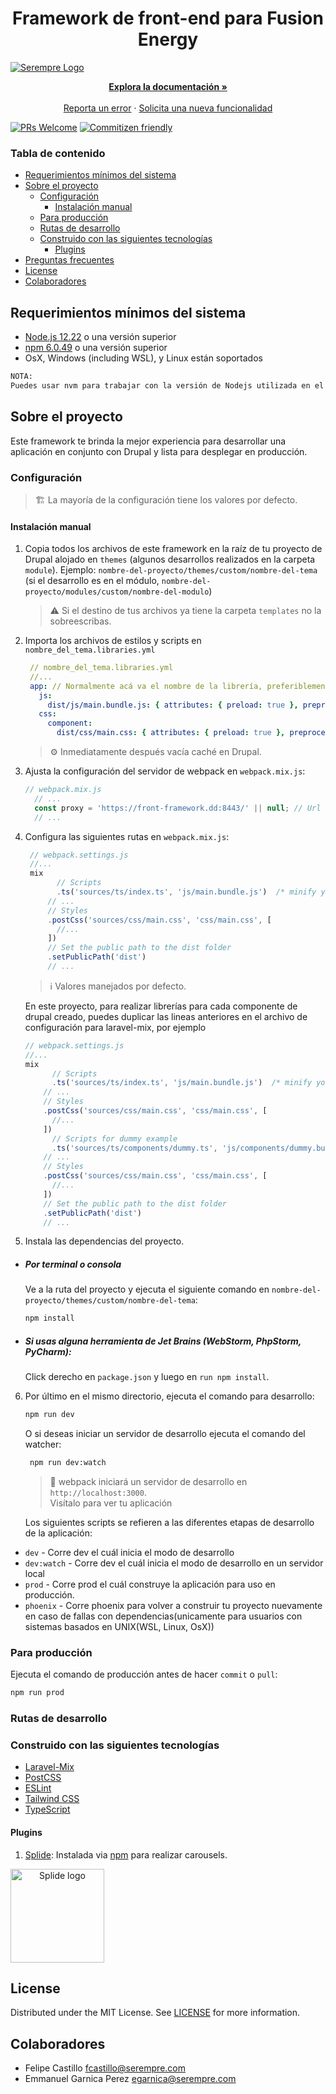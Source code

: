<!-- PROJECT LOGO -->
<p align="center">
  <h1 align="center"><b>Framework de front-end para Fusion Energy</b></h1>
  <a href="https://serempre.com/es" align="center"><img alt="Serempre Logo" src="https://serempre.com/assets/img/logo.svg" align="center"/></a>


  <p align="center">
    <a href="https://gitlab.com/felipecastillo/frontend-template/-/tree/laravel-mix"><strong>Explora la documentación »</strong></a>
    <br />
    <br />
    <a href="https://gitlab.com/felipecastillo/frontend-template/-/issues">Reporta un error</a>
    ·
    <a href="https://gitlab.com/felipecastillo/frontend-template/-/issues">Solicita una nueva funcionalidad</a>
  </p>
</p>

[![PRs Welcome](https://img.shields.io/badge/PRs-welcome-brightgreen.svg?style=flat-square)](http://makeapullrequest.com)
[![Commitizen friendly](https://img.shields.io/badge/commitizen-friendly-brightgreen.svg?style=flat-square)](http://commitizen.github.io/cz-cli/)

### Tabla de contenido
- [Requerimientos mínimos del sistema](#requerimientos-mínimos-del-sistema)
- [Sobre el proyecto](#sobre-el-proyecto)
  - [Configuración](#configuración)
    - [Instalación manual](#instalación-manual)
  - [Para producción](#para-producción)
  - [Rutas de desarrollo](#rutas-de-desarrollo)
  - [Construido con las siguientes tecnologías](#construido-con-las-siguientes-tecnologías)
    - [Plugins](#plugins)
- [Preguntas frecuentes](#preguntas-frecuentes)
- [License](#license)
- [Colaboradores](#colaboradores)

## Requerimientos mínimos del sistema

- [Node.js 12.22](https://nodejs.org/en/) o una versión superior
- [npm 6.0.49](https://www.npmjs.com/)  o una versión superior
- OsX, Windows (including WSL), y Linux están soportados
``` txt
NOTA:
Puedes usar nvm para trabajar con la versión de Nodejs utilizada en el desarrollo de este proyecto
```

## Sobre el proyecto

Este framework te brinda la mejor experiencia para desarrollar una aplicación en conjunto con Drupal y lista para desplegar en producción.


### Configuración

> 🏗 La mayoría de la configuración tiene los valores por defecto.

#### Instalación manual

1. Copia todos los archivos de este framework en la raíz de tu proyecto de Drupal alojado en `themes` (algunos desarrollos realizados en la carpeta `module`). Ejemplo: `nombre-del-proyecto/themes/custom/nombre-del-tema` (si el desarrollo es en el módulo, `nombre-del-proyecto/modules/custom/nombre-del-modulo`)

   > ⚠️ Si el destino de tus archivos ya tiene la carpeta `templates` no la sobreescribas.

2. Importa los archivos de estilos y scripts en `nombre_del_tema.libraries.yml`

   ```yml
    // nombre_del_tema.libraries.yml
    //...
    app: // Normalmente acá va el nombre de la librería, preferiblemente no cambiar.
      js:
        dist/js/main.bundle.js: { attributes: { preload: true }, preprocess: false, minified: true }
      css:
        component:
          dist/css/main.css: { attributes: { preload: true }, preprocess: false, minified: true }
    ```

   > ⚙️ Inmediatamente después vacía caché en Drupal.

3. Ajusta la configuración del servidor de webpack en `webpack.mix.js`:

    ```javascript
    // webpack.mix.js
      // ...
      const proxy = 'https://front-framework.dd:8443/' || null; // Url del ambiente local
      // ...
    ```

4. Configura las siguientes rutas en `webpack.mix.js`:

   ```javascript
    // webpack.settings.js
    //...
    mix
          // Scripts
          .ts('sources/ts/index.ts', 'js/main.bundle.js')  /* minify your TS scripts */
        // ...
        // Styles
        .postCss('sources/css/main.css', 'css/main.css', [
          //...
        ])
        // Set the public path to the dist folder
        .setPublicPath('dist')
        // ...
   ```

   > ℹ️ Valores manejados por defecto.

   En este proyecto, para realizar librerías para cada componente de drupal creado, puedes duplicar las lineas anteriores en el archivo de configuración para laravel-mix, por ejemplo
    ```javascript
    // webpack.settings.js
    //...
    mix
          // Scripts
          .ts('sources/ts/index.ts', 'js/main.bundle.js')  /* minify your TS scripts */
        // ...
        // Styles
        .postCss('sources/css/main.css', 'css/main.css', [
          //...
        ])
          // Scripts for dummy example
          .ts('sources/ts/components/dummy.ts', 'js/components/dummy.bundle.js')  /* minify your TS scripts */
        // ...
        // Styles
        .postCss('sources/css/main.css', 'css/main.css', [
          //...
        ])
        // Set the public path to the dist folder
        .setPublicPath('dist')
        // ...
   ```


5. Instala las dependencias del proyecto.
  - ##### Por terminal o consola
    Ve a la ruta del proyecto y ejecuta el siguiente comando en `nombre-del-proyecto/themes/custom/nombre-del-tema`:
     ```sh
     npm install
     ```
  - ##### Si usas alguna herramienta de Jet Brains (WebStorm, PhpStorm, PyCharm):
    Click derecho en `package.json` y luego en `run npm install`.

6. Por último en el mismo directorio, ejecuta el comando para desarrollo:

   ```sh
   npm run dev
   ```

   O si deseas iniciar un servidor de desarrollo ejecuta el comando del watcher:
   ```sh
    npm run dev:watch
   ```

   > 🚀 webpack iniciará un servidor de desarrollo en `http://localhost:3000`.\
   > Visítalo para ver tu aplicación

   Los siguientes scripts se refieren a las diferentes etapas de desarrollo de la aplicación:

  - `dev` - Corre dev el cuál inicia el modo de desarrollo
  - `dev:watch` - Corre dev el cuál inicia el modo de desarrollo en un servidor local
  - `prod` - Corre prod el cuál construye la aplicación para uso en producción.
  - `phoenix` - Corre phoenix para volver a construir tu proyecto nuevamente en caso de fallas con dependencias(unicamente para usuarios con sistemas basados en UNIX(WSL, Linux, OsX))

### Para producción
Ejecuta el comando de producción antes de hacer `commit` o `pull`:

   ```sh
   npm run prod
   ```
### Rutas de desarrollo
### Construido con las siguientes tecnologías

- [Laravel-Mix](https://laravel-mix.com/)
- [PostCSS](https://postcss.org)
- [ESLint](https://eslint.org)
- [Tailwind CSS](https://tailwindcss.com)
- [TypeScript](https://www.typescriptlang.org/)
#### Plugins
1. [Splide](https://splidejs.com/): Instalada via [npm](https://www.npmjs.com/package/@splidejs/splide) para realizar carousels.

<a href="https://splidejs.com/" align="center"><img alt="Splide logo" src="https://raw.githubusercontent.com/Splidejs/splide/HEAD/images/logo.svg" align="center"  height="150"/></a>





## License

Distributed under the MIT License. See [LICENSE](https://gitlab.com/felipecastillo/frontend-template/blob/master/LICENSE) for more information.

## Colaboradores

- Felipe Castillo <fcastillo@serempre.com>
- Emmanuel Garnica Perez <egarnica@serempre.com>
